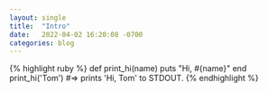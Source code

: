 ```yaml
---
layout: single
title:  "Intro"
date:   2022-04-02 16:20:08 -0700
categories: blog
---
```



{% highlight ruby %}
def print_hi(name)
  puts "Hi, #{name}"
end
print_hi('Tom')
#=> prints 'Hi, Tom' to STDOUT.
{% endhighlight %}